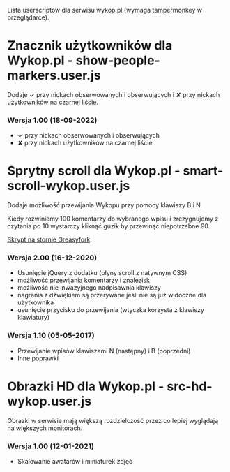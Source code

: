 Lista userscriptów dla serwisu wykop.pl (wymaga tampermonkey w przeglądarce).

# Znacznik użytkowników dla Wykop.pl - show-people-markers.user.js

Dodaje ✓ przy nickach obserwowanych i obserwujących i ✘ przy nickach użytkowników na czarnej liście.

### Wersja 1.00 (18-09-2022)
- ✓ przy nickach obserwowanych i obserwujących
- ✘ przy nickach użytkowników na czarnej liście

# Sprytny scroll dla Wykop.pl - smart-scroll-wykop.user.js 

Dodaje możliwość przewijania Wykopu przy pomocy klawiszy B i N.

Kiedy rozwiniemy 100 komentarzy do wybranego wpisu i zrezygnujemy z czytania po 10 wystarczy kliknąć guzik by przewinąć niepotrzebne 90.

[Skrypt na stornie Greasyfork](https://greasyfork.org/en/scripts/29515-przewijanie-mikrobloga).
### Wersja 2.00 (16-12-2020)
 - Usunięcie jQuery z dodatku (płyny scroll z natywnym CSS)
 - możliwość przewijania komentarzy i znalezisk
 - możliwość nie inwazyjnego nadpisawnia klawiszy
 - nagrania z dźwiękiem są przerywane jeśli nie są już widoczne dla użytkownika
 - usunięcie przycisku do przewijania (wtyczka korzysta z klawiszy klawiatury)

### Wersja 1.10 (05-05-2017)
- Przewijanie wpisów klawiszami N (następny) i B (poprzedni)
- Inne poprawki

# Obrazki HD dla Wykop.pl - src-hd-wykop.user.js

Obrazki w serwisie mają większą rozdzielczość przez co lepiej wyglądają na większych monitorach.

### Wersja 1.00 (12-01-2021)
 - Skalowanie awatarów i miniaturek zdjęć
